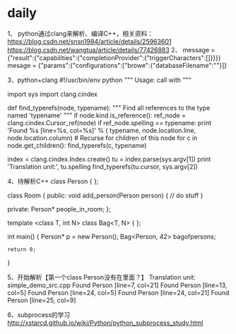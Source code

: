 # daily

1、
python通过clang来解析、编译C++，相关资料：
https://blog.csdn.net/snsn1984/article/details/25963601
https://blog.csdn.net/wangtua/article/details/77426883
2、
message = {"result":{"capabilities":{"completionProvider":{"triggerCharacters":[]}}}}
mesage = {"params":{"configurations":["browe":{"databaseFilename":""}]}

3、python+clang
#!/usr/bin/env python
""" Usage: call with <filename> <typename>
"""

import sys
import clang.cindex

def find_typerefs(node, typename):
    """ Find all references to the type named 'typename'
    """
    if node.kind.is_reference():
        ref_node = clang.cindex.Cursor_ref(node)
        if ref_node.spelling == typename:
            print 'Found %s [line=%s, col=%s]' % (
                typename, node.location.line, node.location.column)
    # Recurse for children of this node
    for c in node.get_children():
        find_typerefs(c, typename)

index = clang.cindex.Index.create()
tu = index.parse(sys.argv[1])
print 'Translation unit:', tu.spelling
find_typerefs(tu.cursor, sys.argv[2])

4、待解析C++
class Person {
};


class Room {
public:
    void add_person(Person person)
    {
        // do stuff
    }

private:
    Person* people_in_room;
};


template <class T, int N>
class Bag<T, N> {
};


int main()
{
    Person* p = new Person();
    Bag<Person, 42> bagofpersons;

    return 0;
}

5、开始解析【第一个class Person没有在里面？】
Translation unit: simple_demo_src.cpp
Found Person [line=7, col=21]
Found Person [line=13, col=5]
Found Person [line=24, col=5]
Found Person [line=24, col=21]
Found Person [line=25, col=9]

6、subprocess的学习
http://xstarcd.github.io/wiki/Python/python_subprocess_study.html
